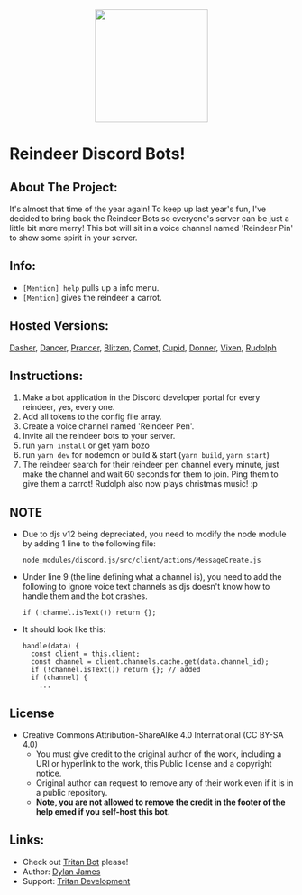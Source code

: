 <center><img  src="https://images-ext-1.discordapp.net/external/TziDjM5SKqCwP-GcO19AWKHYqc9JzPUzIlnkNVChJHI/%3Fu%3Dhttps%253A%252F%252Fimages.vexels.com%252Fmedia%252Fusers%252F3%252F223118%252Fisolated%252Fpreview%252F53256632b9aceec9dec9dae643d23645-cute-reindeer-festive-illustration-by-vexels.png%26f%3D1%26nofb%3D1/https/external-content.duckduckgo.com/iu/" length='200px' width='200px'></center>

# Reindeer Discord Bots!

## About The Project:

It's almost that time of the year again! To keep up last year's fun, I've decided to bring back the Reindeer Bots so everyone's server can be just a little bit more merry! This bot will sit in a voice channel named 'Reindeer Pin' to show some spirit in your server.

## Info:

- `[Mention] help` pulls up a info menu.
- `[Mention]` gives the reindeer a carrot.

## Hosted Versions:

[Dasher](https://discord.com/api/oauth2/authorize?client_id=789419994910818334&permissions=34982976&scope=bot), [Dancer](https://discord.com/api/oauth2/authorize?client_id=789418944989626408&permissions=34982976&scope=bot), [Prancer](https://discord.com/api/oauth2/authorize?client_id=789454241977860128&permissions=34982976&scope=bot), [Blitzen](https://discord.com/api/oauth2/authorize?client_id=789415712280018954&permissions=34982976&scope=bot), [Comet](https://discord.com/api/oauth2/authorize?client_id=789417819929575465&permissions=34982976&scope=bot), [Cupid](https://discord.com/api/oauth2/authorize?client_id=789418381920829460&permissions=34982976&scope=bot), [Donner](https://discord.com/api/oauth2/authorize?client_id=789456116881817650&permissions=34982976&scope=bot), [Vixen](https://discord.com/api/oauth2/authorize?client_id=789455003508539393&permissions=34982976&scope=bot), [Rudolph](https://discord.com/api/oauth2/authorize?client_id=789404709366661170&permissions=34982976&scope=bot)

## Instructions:

1. Make a bot application in the Discord developer portal for every reindeer, yes, every one.
2. Add all tokens to the config file array.
3. Create a voice channel named 'Reindeer Pen'.
4. Invite all the reindeer bots to your server.
5. run `yarn install` or get yarn bozo
6. run `yarn dev` for nodemon or build & start (`yarn build`, `yarn start`)
7. The reindeer search for their reindeer pen channel every minute, just make the channel and wait 60 seconds for them to join. Ping them to give them a carrot! Rudolph also now plays christmas music! :p

## NOTE

- Due to djs v12 being depreciated, you need to modify the node module by adding 1 line to the following file:

  `node_modules/discord.js/src/client/actions/MessageCreate.js`

- Under line 9 (the line defining what a channel is), you need to add the following to ignore voice text channels as djs doesn't know how to handle them and the bot crashes.

  `if (!channel.isText()) return {};`

- It should look like this:

  ```class MessageCreateAction extends Action {
  handle(data) {
    const client = this.client;
    const channel = client.channels.cache.get(data.channel_id);
    if (!channel.isText()) return {}; // added
    if (channel) {
      ...
  ```

## License

- Creative Commons Attribution-ShareAlike 4.0 International (CC BY-SA 4.0)
  - You must give credit to the original author of the work, including a URI or hyperlink to the work, this Public license and a copyright notice.
  - Original author can request to remove any of their work even if it is in a public repository.
  - **Note, you are not allowed to remove the credit in the footer of the help emed if you self-host this bot.**

## Links:

- Check out [Tritan Bot](https://tritan.gg/invite) please!
- Author: [Dylan James](https://github.com/dylanjamesdev)
- Support: [Tritan Development](https://discord.gg/http)

